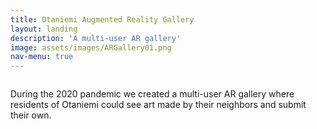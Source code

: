 ```yaml
---
title: Otaniemi Augmented Reality Gallery
layout: landing
description: 'A multi-user AR gallery'
image: assets/images/ARGallery01.png
nav-menu: true
---
```


<!-- Main assets/images/ar-business-card_urs_01.PNG -->
<div id="main">

<!-- One -->
<section id="one" class="spotlights">
	<section>
		<a href="generic.html" class="image">
			<img src="{% link assets/images/blue512.png %}" alt="" data-position="center center" />
		</a>
		<div class="content">
			<div class="inner">
				<!-- header class="major">
					<h3>Otaniemi Augmented Reality Gallery</h3>
				</header -->
				<p>During the 2020 pandemic we created a multi-user AR gallery where residents of Otaniemi could see art made by their neighbors and submit their own.</p>
				<!-- ul class="actions">
					<li><a href="generic.html" class="button">Learn more</a></li>
				</ul -->
			</div>
		</div>
	</section>

</section>



</div>
